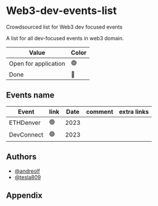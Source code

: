 # Web3-dev-events-list
Crowdsourced list for Web3 dev focused events

A list for all dev-focused events in web3 domain.

|    Value          | Color                                                                |
| ----------------- | ------------------------------------------------------------------ |
| Open for application | 🟢 |
| Done| 🛑|

## Events name 

| Event             | link                                                                |  Date       |comment            | extra links       |
| ----------------- | ------------------------------------------------------------------ | ------------------|------------------------|------------------|
| ETHDenver| 🟢| 2023  |   |   |
| DevConnect|🟢	| 2023 |   |   |

## Authors

- [@andreolf](https://www.github.com/andreolf)
- [@tesla809](https://github.com/tesla809)


## Appendix

